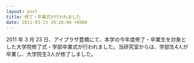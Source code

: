 ```yaml
---
layout: post
title: 修了・卒業式が行われました
date: 2011-03-23 19:20:00 +0900
---
```


2011 年 3 月 23 日、アイプラザ豊橋にて、本学の今年度修了・卒業生を対象とした大学院修了式・学部卒業式が行われました。当研究室からは、学部生4人が卒業し、大学院生3人が修了しました。